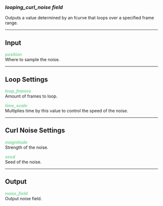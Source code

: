 ### ***looping_curl_noise field***
Outputs a value determined by an fcurve that loops over a specified frame range.<br />

***
## Input
<span style="color:#82D99F">***position***</span>
<br />Where to sample the noise.

***
## Loop Settings
<span style="color:#82D99F">***loop_frames***</span>
<br />Amount of frames to loop.

<span style="color:#82D99F">***time_scale***</span>
<br />Multiplies time by this value to control the speed of the noise.

***
## Curl Noise Settings
<span style="color:#82D99F">***magnitude***</span>
<br />Strength of the noise.

<span style="color:#82D99F">***seed***</span>
<br />Seed of the noise.

***
## Output
<span style="color:#82D99F">***noise_field***</span>
<br />Output noise field.

